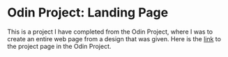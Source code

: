 # Odin Project: Landing Page

This is a project I have completed from the Odin Project, where I was to create an entire web page from a design that was given. Here is the [link](https://www.theodinproject.com/lessons/foundations-landing-page) to the project page in the Odin Project.
